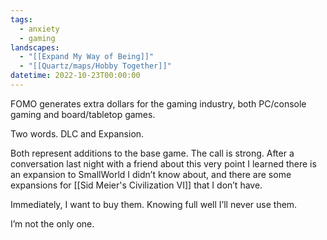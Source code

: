 ```yaml
---
tags:
  - anxiety
  - gaming
landscapes:
  - "[[Expand My Way of Being]]"
  - "[[Quartz/maps/Hobby Together]]"
datetime: 2022-10-23T00:00:00
---
```

FOMO generates extra dollars for the gaming industry, both PC/console gaming and board/tabletop games.

Two words. DLC and Expansion.

Both represent additions to the base game. The call is strong. After a conversation last night with a friend about this very point I learned there is an expansion to SmallWorld I didn’t know about, and there are some expansions for [[Sid Meier's Civilization VI]] that I don’t have.

Immediately, I want to buy them. Knowing full well I’ll never use them.

I’m not the only one.
